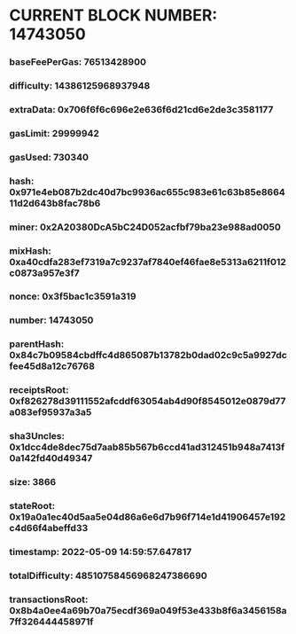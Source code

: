 # CURRENT BLOCK NUMBER: 14743050

### baseFeePerGas: 76513428900
### difficulty: 14386125968937948
### extraData: 0x706f6f6c696e2e636f6d21cd6e2de3c3581177
### gasLimit: 29999942
### gasUsed: 730340
### hash: 0x971e4eb087b2dc40d7bc9936ac655c983e61c63b85e866411d2d643b8fac78b6
### miner: 0x2A20380DcA5bC24D052acfbf79ba23e988ad0050
### mixHash: 0xa40cdfa283ef7319a7c9237af7840ef46fae8e5313a6211f012c0873a957e3f7
### nonce: 0x3f5bac1c3591a319
### number: 14743050
### parentHash: 0x84c7b09584cbdffc4d865087b13782b0dad02c9c5a9927dcfee45d8a12c76768
### receiptsRoot: 0xf826278d39111552afcddf63054ab4d90f8545012e0879d77a083ef95937a3a5
### sha3Uncles: 0x1dcc4de8dec75d7aab85b567b6ccd41ad312451b948a7413f0a142fd40d49347
### size: 3866
### stateRoot: 0x19a0a1ec40d5aa5e04d86a6e6d7b96f714e1d41906457e192c4d66f4abeffd33
### timestamp: 2022-05-09 14:59:57.647817
### totalDifficulty: 48510758456968247386690
### transactionsRoot: 0x8b4a0ee4a69b70a75ecdf369a049f53e433b8f6a3456158a7ff326444458971f
